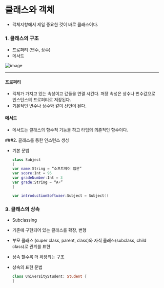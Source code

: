 # 클래스와 객체

- 객체지향에서 제일 중요한  것이 바로 클래스이다. 

### 1. 클래스의 구조

- 프로퍼티 (변수, 상수)
- 메서드

![image](https://simajune.github.io/img/posting/17091401.png)

** **

#### 프로퍼티

- 객체가 가지고 있는 속성이고 값들을 연결 시킨다. 저장 속성은 상수나 변수값으로 인스턴스의 프로퍼티로 저장된다.
- 기본적인 변수나 상수와 같이 선언이 된다.

#### 메서드

- 메서드는 클래스의 함수적 기능을 하고 타입의 의존적인 함수이다.

###2. 클래스를 통한 인스턴스 생성

- 기본 문법

  ```swift
  class Subject
  {
  var name:String = “소프트웨어 입문”
  var score:Int = 95
  var gradeNumber:Int = 3
  var grade:String = “A+”
  }

  var introductionSoftwaer:Subject = Subject()
  ```

### 3. 클래스의 상속

- Subclassing

- 기존에 구현되어 있는 클래스를 확장, 변형

- 부모 클래스 (super class, parent, class)와 자식 클래스(subclass, child class)로 관계를 표현

- 상속 할수록 더 확장되는 구조

- 상속의 표현 문법

  ```swift
  class UniversityStudent: Student {
  }
  ```

